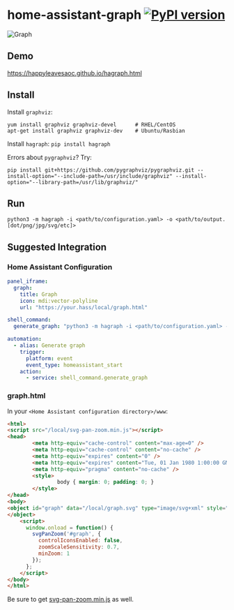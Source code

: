# home-assistant-graph [![PyPI version](https://badge.fury.io/py/hagraph.svg)](https://badge.fury.io/py/hagraph)

![Graph](graph-example.png)

## Demo

https://happyleavesaoc.github.io/hagraph.html

## Install

Install `graphviz`:
```
yum install graphviz graphviz-devel      # RHEL/CentOS
apt-get install graphviz graphviz-dev    # Ubuntu/Rasbian
```

Install `hagraph`:
`pip install hagraph`

Errors about `pygraphviz`? Try:

`pip install git+https://github.com/pygraphviz/pygraphviz.git --install-option="--include-path=/usr/include/graphviz" --install-option="--library-path=/usr/lib/graphviz/"`

## Run

`python3 -m hagraph -i <path/to/configuration.yaml> -o <path/to/output.[dot/png/jpg/svg/etc]>`

## Suggested Integration

### Home Assistant Configuration

```yaml
panel_iframe:
  graph:
    title: Graph
    icon: mdi:vector-polyline
    url: "https://your.hass/local/graph.html"

shell_command:
  generate_graph: "python3 -m hagraph -i <path/to/configuration.yaml> -o <path/to/www/>graph.svg"

automation:
  - alias: Generate graph
    trigger:
      platform: event
      event_type: homeassistant_start
    action:
      - service: shell_command.generate_graph
```

### graph.html

In your `<Home Assistant configuration directory>/www`:
```html
<html>
<script src="/local/svg-pan-zoom.min.js"></script>
<head>
        <meta http-equiv="cache-control" content="max-age=0" />
        <meta http-equiv="cache-control" content="no-cache" />
        <meta http-equiv="expires" content="0" />
        <meta http-equiv="expires" content="Tue, 01 Jan 1980 1:00:00 GMT" />
        <meta http-equiv="pragma" content="no-cache" />
        <style>
                body { margin: 0; padding: 0; }
        </style>
</head>
<body>
<object id="graph" data="/local/graph.svg" type="image/svg+xml" style="width: 100%; height: 100%; background-color: #E5E5E5">
</object>
    <script>
      window.onload = function() {
        svgPanZoom('#graph', {
          controlIconsEnabled: false,
          zoomScaleSensitivity: 0.7,
          minZoom: 1
        });
      };
    </script>
</body>
</html>
```

Be sure to get [svg-pan-zoom.min.js](https://github.com/ariutta/svg-pan-zoom) as well.
